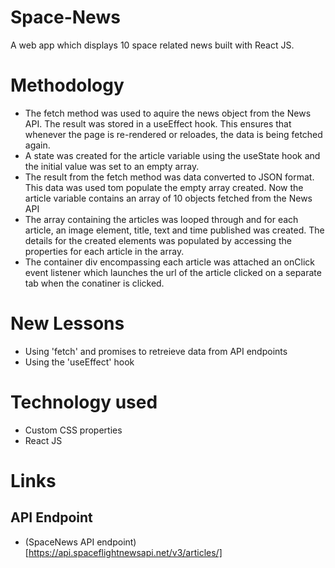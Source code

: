 # Space-News
A web app which displays 10 space related news built with React JS.


# Methodology
- The fetch method was used to aquire the news object from the News API. The result was stored in a useEffect hook. This ensures that whenever the page is re-rendered or reloades, the data is being fetched again.
- A state was created for the article variable using the useState hook and the initial value was set to an empty array.
- The result from the fetch method was data converted to JSON format. This data was used tom populate the empty array created. Now the article variable contains an array of 10 objects fetched from the News API
- The array containing the articles was looped through and for each article, an image element, title, text and time published was created. The details for the created elements was populated by accessing the properties for each article in the array.
- The container div encompassing each article was attached an onClick event listener which launches the url of the article clicked on a separate tab when the conatiner is clicked.

# New Lessons
- Using 'fetch' and promises to retreieve data from API endpoints
- Using the 'useEffect' hook

# Technology used
- Custom CSS properties
- React JS

# Links
## API Endpoint
- (SpaceNews API endpoint)[https://api.spaceflightnewsapi.net/v3/articles/]

